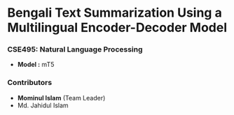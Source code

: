 # Bengali Text Summarization Using a Multilingual Encoder-Decoder Model
### CSE495: Natural Language Processing
- <b>Model :</b> mT5

### Contributors
- <b>Mominul Islam</b> (Team Leader)
- Md. Jahidul Islam

